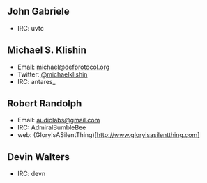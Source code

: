 ## John Gabriele

* IRC: uvtc

## Michael S. Klishin

* Email: michael@defprotocol.org
* Twitter: [@michaelklishin](http://twitter.com/michaelklishin)
* IRC: antares_

## Robert Randolph

* Email: audiolabs@gmail.com
* IRC: AdmiralBumbleBee
* web: (GloryIsASilentThing)[http://www.gloryisasilentthing.com]

## Devin Walters

* IRC: devn

